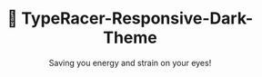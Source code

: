 <center><h1> 🌃 TypeRacer-Responsive-Dark-Theme</h1></center>
<center>Saving you energy and strain on your eyes!</center>
